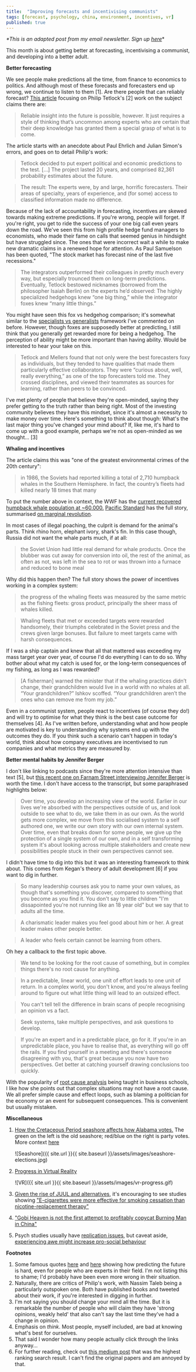 ```yaml
---
title:  "Improving forecasts and incentivising communists"
tags: [forecast, psychology, china, environment, incentives, vr]
published: true
---
```


*\*This is an adapted post from my email newsletter. Sign up [here](https://avoidboringpeople.substack.com/ 'sign up')*\*

This month is about getting better at forecasting, incentivising a communist, and developing into a better adult. 

**Better forecasting**

We see people make predictions all the time, from finance to economics to politics. And although most of these forecasts and forecasters end up wrong, we continue to listen to them \[1\]. Are there people that can reliably forecast? [This article](https://www.theatlantic.com/magazine/archive/2019/06/how-to-predict-the-future/588040/ "atlantic article") focusing on Philip Tetlock's \[2\] work on the subject claims there are:

> Reliable insight into the future is possible, however. It just requires a style of thinking that’s uncommon among experts who are certain that their deep knowledge has granted them a special grasp of what is to come.

The article starts with an anecdote about Paul Ehrlich and Julian Simon's errors, and goes on to detail Philip's work:

> Tetlock decided to put expert political and economic predictions to the test. \[...\] The project lasted 20 years, and comprised 82,361 probability estimates about the future.

> The result: The experts were, by and large, horrific forecasters. Their areas of specialty, years of experience, and (for some) access to classified information made no difference.

Because of the lack of accountability in forecasting, incentives are skewed towards making extreme predictions. If you're wrong, people will forget. If you're right, you get to ride the success of your one big call even years down the road. We've seen this from high profile hedge fund managers to economists, who made their fame on calls that seemed genius in hindsight but have struggled since. The ones that were incorrect wait a while to make new dramatic claims in a renewed hope for attention. As Paul Samuelson has been quoted, "The stock market has forecast nine of the last five recessions."

> The integrators outperformed their colleagues in pretty much every way, but especially trounced them on long-term predictions. Eventually, Tetlock bestowed nicknames (borrowed from the philosopher Isaiah Berlin) on the experts he’d observed: The highly specialized hedgehogs knew “one big thing,” while the integrator foxes knew “many little things.”

You might have seen this fox vs hedgehog comparison; it's somewhat similar to the [specialists vs generalists](https://www.leonlinsx.com/specialists-vs-generalists/) framework I've commented on before. However, though foxes are supposedly better at predicting, I still think that you generally get rewarded more for being a hedgehog. The perception of ability might be more important than having ability. Would be interested to hear your take on this.

> Tetlock and Mellers found that not only were the best forecasters foxy as individuals, but they tended to have qualities that made them particularly effective collaborators. They were “curious about, well, really everything,” as one of the top forecasters told me. They crossed disciplines, and viewed their teammates as sources for learning, rather than peers to be convinced.

I've met plenty of people that believe they're open-minded, saying they prefer getting to the truth rather than being right. Most of the investing community believes they have this mindset, since it's almost a necessity to make money over time. Here's something to think about though: What's the last major thing you've changed your mind about? If, like me, it's hard to come up with a good example, perhaps we're not as open-minded as we thought... \[3\]

**Whaling and incentives**

The article claims this was "one of the greatest environmental crimes of the 20th century":

> in 1986, the Soviets had reported killing a total of 2,710 humpback whales in the Southern Hemisphere. In fact, the country’s fleets had killed nearly 18 times that many

To put the number above in context, the WWF has the [current recovered humpback whale population at ~60,000.](http://wwf.panda.org/our_work/wildlife/profiles/mammals/whales_dolphins/humpback_whale/ "whale") [Pacific Standard](https://psmag.com/social-justice/the-senseless-environment-crime-of-the-20th-century-russia-whaling-67774 "pacific standard") has the full story, summarised [on marginal revolution](https://marginalrevolution.com/marginalrevolution/2019/05/one-of-the-greatest-environmental-crimes-of-the-20th-century.html). 

In most cases of illegal poaching, the culprit is demand for the animal's parts. Think rhino horn, elephant ivory, shark's fin. In this case though, Russia did not want the whale parts much, if at all:

> the Soviet Union had little real demand for whale products. Once the blubber was cut away for conversion into oil, the rest of the animal, as often as not, was left in the sea to rot or was thrown into a furnace and reduced to bone meal

Why did this happen then? The full story shows the power of incentives working in a complex system:

> the progress of the whaling fleets was measured by the same metric as the fishing fleets: gross product, principally the sheer mass of whales killed.

> Whaling fleets that met or exceeded targets were rewarded handsomely, their triumphs celebrated in the Soviet press and the crews given large bonuses. But failure to meet targets came with harsh consequences. 

If I was a ship captain and knew that all that mattered was exceeding my mass target year over year, of course I'd do everything I can to do so. Why bother about what my catch is used for, or the long-term consequences of my fishing, as long as I was rewarded?

> \[A fisherman\] warned the minister that if the whaling practices didn’t change, their grandchildren would live in a world with no whales at all. “Your grandchildren?” Ishkov scoffed. “Your grandchildren aren’t the ones who can remove me from my job.”

Even in a communist system, people react to incentives (of course they do!) and will try to optimise for what they think is the best case outcome for themselves \[4\]. As I've written before, understanding what and how people are motivated is key to understanding why systems end up with the outcomes they do. If you think such a scenario can't happen in today's world, think about how company executives are incentivised to run companies and what metrics they are measured by.

**Better mental habits by Jennifer Berger**

I don't like linking to podcasts since they're more attention intensive than text \[5\], but [this recent one on Farnam Street interviewing Jennifer Berger](https://fs.blog/jennifer-garvey-berger/ "Jennifer") is worth the time. I don't have access to the transcript, but some paraphrased highlights below:

> Over time, you develop an increasing view of the world. Earlier in our lives we're absorbed with the perspectives outside of us, and look outside to see what to do, we take them in as our own. As the world gets more complex, we move from this socialised system to a self authored one, we write our own story with our own internal system. Over time, even that breaks down for some people, we give up the protection of a single system of our own, and in a self transforming system it's about looking across multiple stakeholders and create new possibilities people stuck in their own perspectives cannot see.

I didn't have time to dig into this but it was an interesting framework to think about. This comes from Kegan's theory of adult development \[6\] if you want to dig in further.

> So many leadership courses ask you to name your own values, as though that's something you discover, compared to something that you become as you find it. You don't say to little children "I'm dissapointed you're not running like an 18 year old" but we say that to adults all the time.

> A charismatic leader makes you feel good about him or her. A great leader makes other people better.

> A leader who feels certain cannot be learning from others.

Oh hey a callback to the first topic above.

> We tend to be looking for the root cause of something, but in complex things there's no root cause for anything.

> In a predictable, linear world, one unit of effort leads to one unit of return. In a complex world, you don't know, and you're always feeling around to figure out what little thing will lead to an outsized effect.

> You can't tell tell the difference in brain scans of people recognising an opinion vs a fact.

> Seek systems, take multiple perspectives, and ask questions to develop.

> If you're an expert and in a predictable place, go for it. If you're in an unpredictable place, you have to realise that, as everything will go off the rails. If you find yourself in a meeting and there's someone disagreeing with you, that's great because you now have two perspectives. Get better at catching yourself drawing conclusions too quickly.

With the popularity of [root cause analysis](https://asq.org/quality-resources/root-cause-analysis "rca") being taught in business schools, I like how she points out that complex situations may not have a root cause. We all prefer simple cause and effect loops, such as blaming a politician for the economy or an event for subsequent consequences. This is convenient but usually mistaken. 

**Miscellaneous**
1. [How the Cretaceous Period seashore affects how Alabama votes.](https://www.reddit.com/r/MapPorn/comments/blwlig/the_cretaceous_period_145_to_66_million_years_ago/ "cretaceous") The green on the left is the old seashore; red/blue on the right is party votes. More context [here](http://www.deepseanews.com/2012/06/how-presidential-elections-are-impacted-by-a-100-million-year-old-coastline/ "deep sea news")
    
    ![Seashore]({{ site.url }}{{ site.baseurl }}/assets/images/seashore-elections.jpg)
2. [Progress in Virtual Reality](https://www.reddit.com/r/gaming/comments/bjmhrr/if_you_think_ready_player_one_isnt_happening_in/ "VR")
    
    ![VR]({{ site.url }}{{ site.baseurl }}/assets/images/vr-progress.gif)
3. [Given the rise of JUUL and alternatives](https://medium.com/swlh/juul-the-business-and-the-blueprint-8ebfd9d2cb07 "juul"), it's encouraging to see studies showing ["E-cigarettes were more effective for smoking cessation than nicotine-replacement therapy"](https://www.nejm.org/doi/full/10.1056/NEJMoa1808779 "nejm")
4. ["Gobi Heaven is not the first attempt to profitably copycat Burning Man in China"](https://chinachannel.org/2019/04/26/chinese-burning-man/ "chinese burn")
5. Psych studies usually have [replication issues](https://www.leonlinsx.com/replicability-crisis/ "replicability"), but caveat aside, [experiencing awe might increase pro-social behaviour](https://greatergood.berkeley.edu/article/item/how_awe_makes_us_generous "awe")

**Footnotes**
1. Some famous quotes [here](https://en.wikiquote.org/wiki/Incorrect_predictions) and [here](https://www.theatlantic.com/magazine/archive/2015/05/the-big-question/389582/) showing how predicting the future is hard, even for people who are experts in their field. I'm not listing this to shame; I'd probably have been even more wrong in their situation.
2. Naturally, there are critics of Philip's work, with Nassim Taleb being a particularly outspoken one. Both have published books and tweeted about their work, if you're interested in digging in further.
3. I'm not saying you should change your mind all the time. But it is remarkable the number of people who will claim they have 'strong opinions, weakly held' that also can't say the last time they've had a change in opinion. 
4. Emphasis on *think*. Most people, myself included, are bad at knowing what's best for ourselves.
5. That said I wonder how many people actually click through the links anyway...
6. For further reading, check out [this medium post](https://medium.com/@NataliMorad/how-to-be-an-adult-kegans-theory-of-adult-development-d63f4311b553 "medium") that was the highest ranking search result. I can't find the original papers and am annoyed by that.
